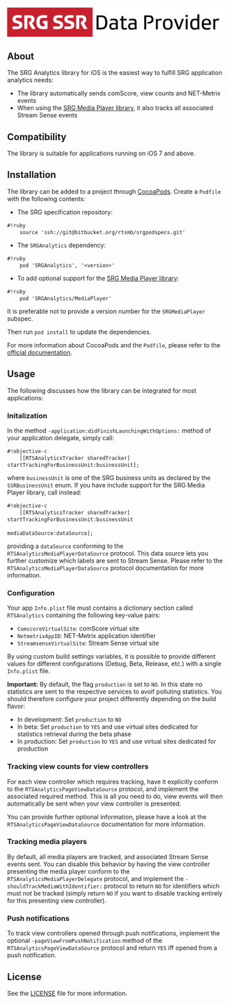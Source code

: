 ![SRG Media Player logo](README-images/logo.png)

## About

The SRG Analytics library for iOS is the easiest way to fulfill SRG application analytics needs:

* The library automatically sends comScore, view counts and NET-Metrix events
* When using the [SRG Media Player library](https://bitbucket.org/rtsmb/srgmediaplayer-ios), it also tracks all associated Stream Sense events

## Compatibility

The library is suitable for applications running on iOS 7 and above.

## Installation

The library can be added to a project through [CocoaPods](http://cocoapods.org/). Create a `Podfile` with the following contents:

* The SRG specification repository:
    
```
#!ruby
    source 'ssh://git@bitbucket.org/rtsmb/srgpodspecs.git'
```
    
* The `SRGAnalytics` dependency:

```
#!ruby
    pod 'SRGAnalytics', '<version>'
```

* To add optional support for the [SRG Media Player library](https://bitbucket.org/rtsmb/srgmediaplayer-ios):

```
#!ruby
    pod 'SRGAnalytics/MediaPlayer'
```

It is preferable not to provide a version number for the `SRGMediaPlayer` subspec.

Then run `pod install` to update the dependencies.

For more information about CocoaPods and the `Podfile`, please refer to the [official documentation](http://guides.cocoapods.org/).

## Usage

The following discusses how the library can be integrated for most applications:

### Initalization

In the method `-application:didFinishLaunchingWithOptions:` method of your application delegate, simply call:

```
#!objective-c
    [[RTSAnalyticsTracker sharedTracker] startTrackingForBusinessUnit:businessUnit];

```

where `businessUnit` is one of the SRG business units as declared by the `SSRBusinessUnit` enum. If you have include support for the SRG Media Player library, call instead:

```
#!objective-c
    [[RTSAnalyticsTracker sharedTracker] startTrackingForBusinessUnit:businessUnit
                                                      mediaDataSource:dataSource];

```

providing a `dataSource` conforming to the `RTSAnalyticsMediaPlayerDataSource` protocol. This data source lets you further customize which labels are sent to Stream Sense. Please refer to the `RTSAnalyticsMediaPlayerDataSource` protocol documentation for more information.

### Configuration

Your app `Info.plist` file must contains a dictionary section called `RTSAnalytics` containing the following key-value pairs: 

* `ComscoreVirtualSite`: comScore virtual site
* `NetmetrixAppID`: NET-Metrix application identifier
* `StreamsenseVirtualSite`: Stream Sense virtual site

By using custom build settings variables, it is possible to provide different values for different configurations (Debug, Beta, Release, etc.) with a single `Info.plist` file.

**Important:** By default, the flag `production` is set to `NO`. In this state no statistics are sent to the respective services to avoif polluting statistics. You should therefore configure your project differently depending on the build flavor:

* In development: Set `production` to `NO`
* In beta: Set `production` to `YES` and use virtual sites dedicated for statistics retrieval during the beta phase
* In production: Set `production` to `YES` and use virtual sites dedicated for production

### Tracking view counts for view controllers

For each view controller which requires tracking, have it explicitly conform to the `RTSAnalyticsPageViewDataSource` protocol, and implement the associated required method. This is all you need to do, view events will then automatically be sent when your view controller is presented.

You can provide further optional information, please have a look at the `RTSAnalyticsPageViewDataSource` documentation for more information.

### Tracking media players

By default, all media players are tracked, and associated Stream Sense events sent. You can disable this behavior by having the view controller presenting the media player conform to the `RTSAnalyticsMediaPlayerDelegate` protocol, and implement the `-shouldTrackMediaWithIdentifier:` protocol to return `NO` for identifiers which must not be tracked (simply return `NO` if you want to disable tracking entirely for this presenting view controller).

### Push notifications

To track view controllers opened through push notifications, implement the optional `-pageViewFromPushNotification` method of the `RTSAnalyticsPageViewDataSource` protocol and return `YES` iff opened from a push notification.

## License

See the [LICENSE](LICENSE) file for more information.